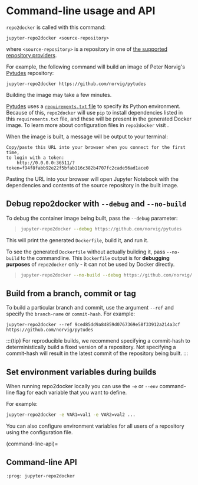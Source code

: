 # Command-line usage and API

`repo2docker` is called with this command:

```
jupyter-repo2docker <source-repository>
```

where `<source-repository>` is a repository in one of [the supported repository providers](#repository-providers).

For example, the following command will build an image of Peter Norvig's
[Pytudes] repository:

```
jupyter-repo2docker https://github.com/norvig/pytudes
```

Building the image may take a few minutes.

[Pytudes] uses a [`requirements.txt` file](https://github.com/norvig/pytudes/blob/HEAD/requirements.txt) to specify its Python environment. Because of this, `repo2docker` will use `pip` to install dependencies listed in this `requirements.txt` file, and these will be present in the generated Docker image. To learn more about configuration files in `repo2docker` visit [](#config-files).

When the image is built, a message will be output to your terminal:

```
Copy/paste this URL into your browser when you connect for the first time,
to login with a token:
    http://0.0.0.0:36511/?token=f94f8fabb92e22f5bfab116c382b4707fc2cade56ad1ace0
```

Pasting the URL into your browser will open Jupyter Notebook with the
dependencies and contents of the source repository in the built image.

## Debug repo2docker with `--debug` and `--no-build`

To debug the container image being built, pass the `--debug` parameter:

> ```bash
> jupyter-repo2docker --debug https://github.com/norvig/pytudes
> ```

This will print the generated `Dockerfile`, build it, and run it.

To see the generated `Dockerfile` without actually building it, pass `--no-build` to the commandline.
This `Dockerfile` output is for **debugging purposes** of `repo2docker` only - it can not be used by Docker directly.

> ```bash
> jupyter-repo2docker --no-build --debug https://github.com/norvig/pytudes
> ```

## Build from a branch, commit or tag

To build a particular branch and commit, use the argument `--ref` and
specify the `branch-name` or `commit-hash`. For example:

```
jupyter-repo2docker --ref 9ced85dd9a84859d0767369e58f33912a214a3cf https://github.com/norvig/pytudes
```

:::{tip}
For reproducible builds, we recommend specifying a commit-hash to
deterministically build a fixed version of a repository. Not specifying a
commit-hash will result in the latest commit of the repository being built.
:::

## Set environment variables during builds

When running repo2docker locally you can use the `-e` or `--env` command-line
flag for each variable that you want to define.

For example:

```bash
jupyter-repo2docker -e VAR1=val1 -e VAR2=val2 ...
```

You can also configure environment variables for all users of a repository using the
[](#config-start) configuration file.

(command-line-api)=

## Command-line API

```{autoprogram} repo2docker.__main__:argparser
:prog: jupyter-repo2docker
```

[pytudes]: https://github.com/norvig/pytudes
